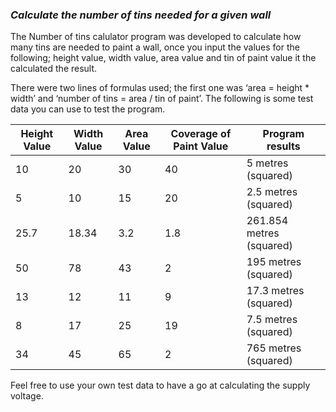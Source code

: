 ### ***Calculate the number of tins needed for a given wall***

The Number of tins calulator program was developed to calculate how many tins are needed to paint a wall, once you input the values for the following; height value, width value, area value and tin of paint value it the calculated the result. 

 There were two lines of formulas used; the first one was ‘area = height * width’ and ‘number of tins = area / tin of paint’.  The following is some test data you can use to test the program.

| Height Value | Width Value | Area Value | Coverage of Paint Value | Program results          |
| ------------ | ----------- | ---------- | ----------------------- | ------------------------ |
| 10           | 20          | 30         | 40                      | 5 metres (squared)       |
| 5            | 10          | 15         | 20                      | 2.5 metres (squared)     |
| 25.7         | 18.34       | 3.2        | 1.8                     | 261.854 metres (squared) |
| 50           | 78          | 43         | 2                       | 195 metres (squared)     |
| 13           | 12          | 11         | 9                       | 17.3 metres (squared)    |
| 8            | 17          | 25         | 19                      | 7.5 metres (squared)     |
| 34           | 45          | 65         | 2                       | 765 metres (squared)     |


Feel free to use your own test data to have a go at calculating the supply voltage.

